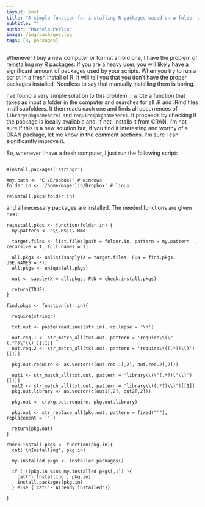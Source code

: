 ```yaml
---
layout: post
title: "A simple function for installing R packages based on a folder with R scripts"
subtitle: ""
author: "Marcelo Perlin"
image: /img/packages.jpg
tags: [R, packages]
---
```


Whenever I buy a new computer or format an old one, I have the problem of reinstalling my R packages. If you are a heavy user, you will likely have a significant amount of packages used by your scripts. When you try to run a script in a fresh install of R, it will tell you that you don't have the proper packages installed. Needless to say that manually installing them is boring.

I've found a very simple solution to this problem. I wrote a function that takes as input a folder in the computer and searches for all .R and .Rmd files in all subfolders. It then reads each one and finds all occurrences of `library(pkgnamehere)` and `require(pkgnamehere)`. It proceeds by checking if the package is locally available and, if not, installs it from CRAN. I'm not sure if this is a new solution but, if you find it interesting and worthy of a CRAN package, let me know in the comment sections. I'm sure I can significantly improve it.

So, whenever I have a fresh computer, I just run the following script:

```{r}

#install.packages('stringr')

#my.path <- 'C:/Dropbox/' # windows
folder.in <- '/home/msperlin/Dropbox' # linux 

reinstall.pkgs(folder.in)
```

and all necessary packages are installed. The needed functions are given next:

```{r}
reinstall.pkgs <- function(folder.in) {
  my.pattern <- '\\.R$|\\.Rmd'
  
  target.files <- list.files(path = folder.in, pattern = my.pattern  , recursive = T, full.names = T)
  
  all.pkgs <- unlist(sapply(X = target.files, FUN = find.pkgs, USE.NAMES = F))
  all.pkgs <- unique(all.pkgs)
  
  out <- sapply(X = all.pkgs, FUN = check.install.pkgs)
  
  return(TRUE)
}

find.pkgs <- function(str.in){
  
  require(stringr)
  
  txt.out <- paste(readLines(str.in), collapse = '\n')
  
  out.req.1 <- str_match_all(txt.out, pattern = 'require\\(\"(.*?)\"\\)')[[1]]
  out.req.2 <- str_match_all(txt.out, pattern = 'require\\((.*?)\\)')[[1]]
  
  pkg.out.require <- as.vector(c(out.req.1[,2], out.req.2[,2]))
  
  out1 <- str_match_all(txt.out, pattern = 'library\\(\"(.*?)\"\\)')[[1]]
  out2 <- str_match_all(txt.out, pattern = 'library\\((.*?)\\)')[[1]]
  pkg.out.library <- as.vector(c(out1[,2], out2[,2]))
  
  pkg.out <- c(pkg.out.require, pkg.out.library)
  
  pkg.out <- str_replace_all(pkg.out, pattern = fixed("'"), replacement = '' )

  return(pkg.out)
}

check.install.pkgs <- function(pkg.in){
  cat('\nInstalling', pkg.in)
  
  my.installed.pkgs <- installed.packages()
  
  if ( !(pkg.in %in% my.installed.pkgs[,1]) ){
    cat('- Installing', pkg.in)
    install.packages(pkg.in)
  } else { cat('- Already installed')}
  
}
```


